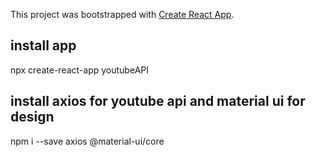 This project was bootstrapped with [Create React App](https://github.com/facebook/create-react-app).

## install app
npx create-react-app youtubeAPI

## install axios for youtube api and material ui for design
npm i --save axios @material-ui/core
